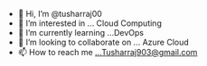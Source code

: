 - 👋 Hi, I’m @tusharraj00
- 👀 I’m interested in ... Cloud Computing 
- 🌱 I’m currently learning ...DevOps
- 💞️ I’m looking to collaborate on ... Azure Cloud 
- 📫 How to reach me ...Tusharraj903@gmail.com

<!---
tusharraj00/tusharraj00 is a ✨ special ✨ repository because its `README.md` (this file) appears on your GitHub profile.
You can click the Preview link to take a look at your changes.
--->
